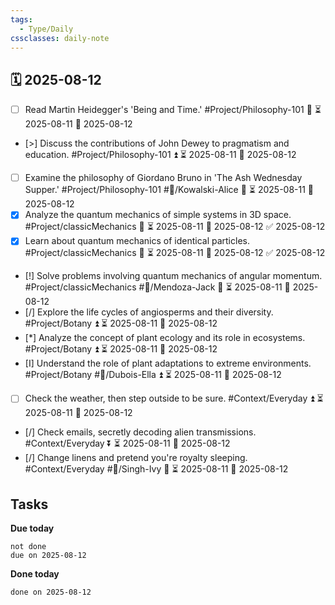 ```yaml
---
tags:
  - Type/Daily
cssclasses: daily-note
---
```


## 🗓️ 2025-08-12

- [ ] Read Martin Heidegger's 'Being and Time.' #Project/Philosophy-101 🔽 ⏳ 2025-08-11 📅 2025-08-12
- [>] Discuss the contributions of John Dewey to pragmatism and education. #Project/Philosophy-101 ⏫ ⏳ 2025-08-11 📅 2025-08-12
- [ ] Examine the philosophy of Giordano Bruno in 'The Ash Wednesday Supper.' #Project/Philosophy-101 #👤/Kowalski-Alice 🔽 ⏳ 2025-08-11 📅 2025-08-12
- [x] Analyze the quantum mechanics of simple systems in 3D space. #Project/classicMechanics 🔽 ⏳ 2025-08-11 📅 2025-08-12 ✅ 2025-08-12
- [x] Learn about quantum mechanics of identical particles. #Project/classicMechanics 🔽 ⏳ 2025-08-11 📅 2025-08-12 ✅ 2025-08-12
- [!] Solve problems involving quantum mechanics of angular momentum. #Project/classicMechanics #👤/Mendoza-Jack 🔼 ⏳ 2025-08-11 📅 2025-08-12
- [/] Explore the life cycles of angiosperms and their diversity. #Project/Botany ⏫ ⏳ 2025-08-11 📅 2025-08-12
- [*] Analyze the concept of plant ecology and its role in ecosystems. #Project/Botany ⏫ ⏳ 2025-08-11 📅 2025-08-12
- [I] Understand the role of plant adaptations to extreme environments. #Project/Botany #👤/Dubois-Ella ⏫ ⏳ 2025-08-11 📅 2025-08-12
- [ ] Check the weather, then step outside to be sure. #Context/Everyday ⏫ ⏳ 2025-08-11 📅 2025-08-12
- [/] Check emails, secretly decoding alien transmissions. #Context/Everyday ⏬ ⏳ 2025-08-11 📅 2025-08-12
- [/] Change linens and pretend you're royalty sleeping. #Context/Everyday #👤/Singh-Ivy 🔼 ⏳ 2025-08-11 📅 2025-08-12

## Tasks

**Due today**

```tasks
not done
due on 2025-08-12
```

**Done today**

```tasks
done on 2025-08-12
```
            